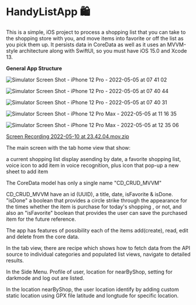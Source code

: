 # HandyListApp  🛍 

This is a simple, iOS project to process a shopping list that you can take to the shopping store with you, 
and move items into favorite or off the list as you pick them up. It persists data in CoreData as well as 
it uses an MVVM-style architecture along with SwiftUI, so you must have iOS 15.0 and Xcode 13.

**General App Structure**

![Simulator Screen Shot - iPhone 12 Pro - 2022-05-05 at 07 41 02](https://user-images.githubusercontent.com/67770426/166866044-e8276d64-d9fe-4a70-bc39-d63cce5dd7fb.png)

![Simulator Screen Shot - iPhone 12 Pro - 2022-05-05 at 07 40 44](https://user-images.githubusercontent.com/67770426/166866074-8d647318-b70f-4f36-8fbe-f689f8b5c693.png)


![Simulator Screen Shot - iPhone 12 Pro - 2022-05-05 at 07 40 31](https://user-images.githubusercontent.com/67770426/166864669-3a3b6962-74b4-490f-8977-d3864a347832.png)

![Simulator Screen Shot - iPhone 12 Pro Max - 2022-05-05 at 11 16 35](https://user-images.githubusercontent.com/67770426/166886138-94ce8488-d33a-416b-90d6-bb11762dfb1b.png)

![Simulator Screen Shot - iPhone 12 Pro Max - 2022-05-05 at 12 35 06](https://user-images.githubusercontent.com/67770426/166897662-c7b0dbe3-d353-4e5d-b7ab-47b415fc4f10.png)

[Screen Recording 2022-05-10 at 23.42.04.mov.zip](https://github.com/ermiyasassegu/HandyListApp/files/8665045/Screen.Recording.2022-05-10.at.23.42.04.mov.zip)

The main screen with the tab home view that show:

a current shopping list display asending by date,
a favorite shopping list,
voice icon to add item in voice recognition,
plus icon that pop-up a new sheet to add item


The CoreData model has only a single name "CD_CRUD_MVVM"

CD_CRUD_MVVM have an id (UUID), a title, date, isFavorite & isDone. "isDone" a boolean that provides a circle strike through the appearance for the times whether the item is purchase for today's shopping , or not, and also an "isFavorite" boolean that provides the user can save the purchased item for the future reference.

The app has features of possibility each of the items add(create), read, edit and delete from the core data.

In the tab view, there are recipe which shows how to fetch data from the API source to individual categories and populated list views, navigate to detailed results. 

In the Side Menu. Profile of user, location for nearByShop, setting for darkmode and log out are listed.

In the location nearByShop, the user location identify by adding custom static location using GPX file latitude and longtude for specific location.
